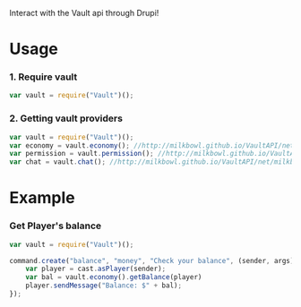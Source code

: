 Interact with the Vault api through Drupi!

# Usage
### 1. Require vault
```js
var vault = require("Vault")();
```

### 2. Getting vault providers
```js
var vault = require("Vault")();
var economy = vault.economy(); //http://milkbowl.github.io/VaultAPI/net/milkbowl/vault/economy/Economy.html
var permission = vault.permission(); //http://milkbowl.github.io/VaultAPI/net/milkbowl/vault/permission/Permission.html
var chat = vault.chat(); //http://milkbowl.github.io/VaultAPI/net/milkbowl/vault/chat/Chat.html
```

# Example
### Get Player's balance
```js
var vault = require("Vault")();

command.create("balance", "money", "Check your balance", (sender, args) => {
    var player = cast.asPlayer(sender);
    var bal = vault.economy().getBalance(player)
    player.sendMessage("Balance: $" + bal);
});
```
